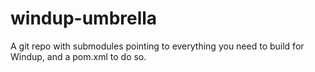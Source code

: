 # windup-umbrella
A git repo with submodules pointing to everything you need to build for Windup, and a pom.xml to do so.
